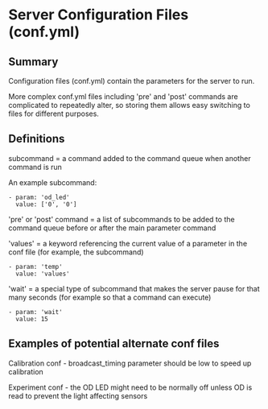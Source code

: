 Server Configuration Files (conf.yml)
===

## Summary

Configuration files (conf.yml) contain the parameters for the server to run.

More complex conf.yml files including 'pre' and 'post' commands are complicated to repeatedly alter, so storing them allows easy switching to files for different purposes.

## Definitions
subcommand = a command added to the command queue when another command is run

An example subcommand:
```
- param: 'od_led'
  value: ['0', '0']
```

'pre' or 'post' command = a list of subcommands to be added to the command queue before or after the main parameter command

'values' = a keyword referencing the current value of a parameter in the conf file (for example, the subcommand) 
```
- param: 'temp'
  value: 'values'
```

'wait' = a special type of subcommand that makes the server pause for that many seconds (for example so that a command can execute)
```
- param: 'wait'
  value: 15
```


## Examples of potential alternate conf files
Calibration conf - broadcast_timing parameter should be low to speed up calibration

Experiment conf - the OD LED might need to be normally off unless OD is read to prevent the light affecting sensors
